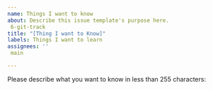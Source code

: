 ```yaml
---
name: Things I want to know
about: Describe this issue template's purpose here.
 6-git-track
title: "[Thing I want to Know]"
labels: Things I want to learn
assignees: ''
 main

---
```


Please describe what you want to know in less than 255 characters:
